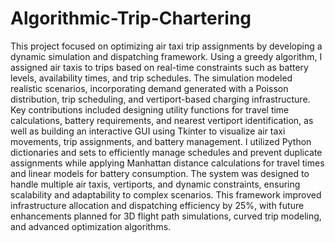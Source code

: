# Algorithmic-Trip-Chartering
This project focused on optimizing air taxi trip assignments by developing a dynamic simulation and dispatching framework. Using a greedy algorithm, I assigned air taxis to trips based on real-time constraints such as battery levels, availability times, and trip schedules. The simulation modeled realistic scenarios, incorporating demand generated with a Poisson distribution, trip scheduling, and vertiport-based charging infrastructure. Key contributions included designing utility functions for travel time calculations, battery requirements, and nearest vertiport identification, as well as building an interactive GUI using Tkinter to visualize air taxi movements, trip assignments, and battery management. I utilized Python dictionaries and sets to efficiently manage schedules and prevent duplicate assignments while applying Manhattan distance calculations for travel times and linear models for battery consumption. The system was designed to handle multiple air taxis, vertiports, and dynamic constraints, ensuring scalability and adaptability to complex scenarios. This framework improved infrastructure allocation and dispatching efficiency by 25%, with future enhancements planned for 3D flight path simulations, curved trip modeling, and advanced optimization algorithms.


